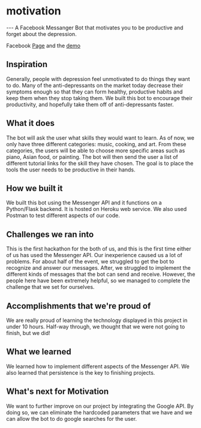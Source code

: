 # motivation



--- A Facebook Messanger Bot that motivates you to be productive and forget about the depression.

Facebook [Page](https://www.facebook.com/Motivation-110330053759491) and the [demo](https://www.facebook.com/110330053759491/videos/462285154640181/?__xts__%5B0%5D=68.ARDaRL8FVSvj0M3M14nGZsIiFqcYysolKibt-zQsHofye17lWdS21v4HmAWcoxd70hjPj96FBMLd9sNY5ScJ4AMkvXyvCAoVCACy0pVzB3YlV3GFH4uHZKF9XQ3eBFHuFrKCchHsk5N2P6B5m1KqvnCvYTdYOB9rUL2YCpmH-xPwbH3HJ7A_jaccHgxSsthnt9NMRinbafO-JKh0mISmY9-0omKhkDzOtOKFlMCeVI_iDZthy7mamRnHGLbFVVEqvUCHIoD8omOOQKXiC7lFWBtHXNgtHw32FDkICn9v2z6-_fJ1pVrQkgktW3DI2IE1h8gxxR-vwXhJPFY&__tn__=-R)

## Inspiration
Generally, people with depression feel unmotivated to do things they want to do. Many of the anti-depressants on the market today decrease their symptoms enough so that they can form healthy, productive habits and keep them when they stop taking them. We built this bot to encourage their productivity, and hopefully take them off of anti-depressants faster.

## What it does
The bot will ask the user what skills they would want to learn. As of now, we only have three different categories: music, cooking, and art. From these categories, the users will be able to choose more specific areas such as piano, Asian food, or painting. The bot will then send the user a list of different tutorial links for the skill they have chosen. The goal is to place the tools the user needs to be productive in their hands.

## How we built it
We built this bot using the Messenger API and it functions on a Python/Flask backend. It is hosted on Heroku web service. We also used Postman to test different aspects of our code.

## Challenges we ran into
This is the first hackathon for the both of us, and this is the first time either of us has used the Messenger API. Our inexperience caused us a lot of problems. For about half of the event, we struggled to get the bot to recognize and answer our messages. After, we struggled to implement the different kinds of messages that the bot can send and receive. However, the people here have been extremely helpful, so we managed to complete the challenge that we set for ourselves.

## Accomplishments that we're proud of
We are really proud of learning the technology displayed in this project in under 10 hours. Half-way through, we thought that we were not going to finish, but we did!

## What we learned
We learned how to implement different aspects of the Messenger API. We also learned that persistence is the key to finishing projects.

## What's next for Motivation
We want to further improve on our project by integrating the Google API. By doing so, we can eliminate the hardcoded parameters that we have and we can allow the bot to do google searches for the user.
